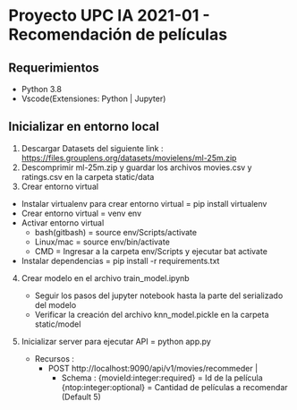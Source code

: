 # Proyecto UPC IA 2021-01 - Recomendación de películas

## Requerimientos
- Python 3.8
- Vscode(Extensiones: Python | Jupyter)

## Inicializar en entorno local

1. Descargar Datasets del siguiente link : https://files.grouplens.org/datasets/movielens/ml-25m.zip
2. Descomprimir ml-25m.zip y guardar los archivos movies.csv y ratings.csv en la carpeta static/data
3. Crear entorno virtual
  - Instalar virtualenv para crear entorno virtual =  pip install virtualenv
  -  Crear entorno virtual = venv env 
  -  Activar entorno virtual  
      - bash(gitbash) = source env/Scripts/activate
      - Linux/mac = source env/bin/activate
      - CMD = Ingresar a la carpeta env/Scripts y ejecutar bat activate
  - Instalar dependencias = pip install -r requirements.txt
4. Crear modelo en el archivo train_model.ipynb
    - Seguir los pasos del jupyter notebook hasta la parte del serializado del modelo
    - Verificar la creación del archivo knn_model.pickle en la carpeta static/model
5. Inicializar server para ejecutar API = python app.py

    - Recursos : 
        - POST http://localhost:9090/api/v1/movies/recommeder  | 
          - Schema : {movieId:integer:required}  = Id de la película
                     {ntop:integer:optional}     = Cantidad de películas a recomendar (Default 5)


